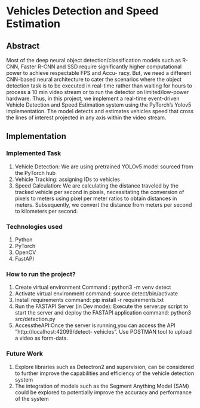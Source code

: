 # Vehicles Detection and Speed Estimation

## Abstract 
Most of the deep neural object detection/classification models such as R-CNN, Faster R-CNN and SSD require significantly higher computational power to achieve respectable FPS and Accu- racy. But, we need a different CNN-based neural architecture to cater the scenarios where the object detection task is to be executed in real-time rather than waiting for hours to process a 10 min video stream or to run the detector on limited/low-power hardware. Thus, in this project, we implement a real-time event-driven Vehicle Detection and Speed Estimation system using the PyTorch’s Yolov5 implementation. The model detects and estimates vehicles speed that cross the lines of interest projected in any axis within the video stream.

## Implementation

### Implemented Task

1. Vehicle Detection: We are using pretrained YOLOv5 model sourced from the PyTorch hub
2. Vehicle Tracking: assigning IDs to vehicles
3. Speed Calculation: We are calculating the distance traveled by the tracked vehicle per second in pixels, necessitating the conversion of pixels to meters using pixel per meter ratios to obtain distances in meters. Subsequently, we convert the distance from meters per second to kilometers per second.


### Technologies used
1. Python
2. PyTorch
3. OpenCV
4. FastAPI

### How to run the project?

1. Create virtual environment Command : python3 -m venv detect
2. Activate virtual environment command: source detect/bin/activate
3. Install requirements
command: pip install -r requirements.txt
4. Run the FASTAPI Server (in Dev mode): Execute the server.py script to start the server and deploy the FASTAPI application
command: python3 src/detection.py
5. AccesstheAPI:Once the server is running,you can access the API ”http://localhost:42099/detect- vehicles”. Use POSTMAN tool to upload a video as form-data.

### Future Work
1. Explore libraries such as Detectron2 and supervision, can be considered to further improve the capabilities and efficiency of the vehicle detection system
2. The integration of models such as the Segment Anything Model (SAM) could be explored to potentially improve the accuracy and performance of the system